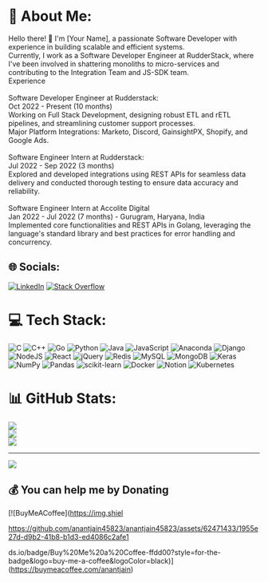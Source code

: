 # 💫 About Me:
Hello there! 👋 I'm [Your Name], a passionate Software Developer with experience in building scalable and efficient systems. <br>Currently, I work as a Software Developer Engineer at RudderStack, where I've been involved in shattering monoliths to micro-services and contributing to the Integration Team and JS-SDK team.<br>Experience<br><br>Software Developer Engineer at Rudderstack:<br>Oct 2022 - Present (10 months)<br>Working on Full Stack Development, designing robust ETL and rETL pipelines, and streamlining customer support processes.<br>Major Platform Integrations: Marketo, Discord, GainsightPX, Shopify, and Google Ads.<br><br>Software Engineer Intern at Rudderstack:<br>Jul 2022 - Sep 2022 (3 months)<br>Explored and developed integrations using REST APIs for seamless data delivery and conducted thorough testing to ensure data accuracy and reliability.<br><br>Software Engineer Intern at Accolite Digital<br>Jan 2022 - Jul 2022 (7 months) - Gurugram, Haryana, India<br>Implemented core functionalities and REST APIs in Golang, leveraging the language's standard library and best practices for error handling and concurrency.<br>


## 🌐 Socials:
[![LinkedIn](https://img.shields.io/badge/LinkedIn-%230077B5.svg?logo=linkedin&logoColor=white)](https://linkedin.com/in/anantjain28) [![Stack Overflow](https://img.shields.io/badge/-Stackoverflow-FE7A16?logo=stack-overflow&logoColor=white)](https://stackoverflow.com/users/15923425) 

# 💻 Tech Stack:
![C](https://img.shields.io/badge/c-%2300599C.svg?style=flat-square&logo=c&logoColor=white) ![C++](https://img.shields.io/badge/c++-%2300599C.svg?style=flat-square&logo=c%2B%2B&logoColor=white) ![Go](https://img.shields.io/badge/go-%2300ADD8.svg?style=flat-square&logo=go&logoColor=white) ![Python](https://img.shields.io/badge/python-3670A0?style=flat-square&logo=python&logoColor=ffdd54) ![Java](https://img.shields.io/badge/java-%23ED8B00.svg?style=flat-square&logo=java&logoColor=white) ![JavaScript](https://img.shields.io/badge/javascript-%23323330.svg?style=flat-square&logo=javascript&logoColor=%23F7DF1E) ![Anaconda](https://img.shields.io/badge/Anaconda-%2344A833.svg?style=flat-square&logo=anaconda&logoColor=white) ![Django](https://img.shields.io/badge/django-%23092E20.svg?style=flat-square&logo=django&logoColor=white) ![NodeJS](https://img.shields.io/badge/node.js-6DA55F?style=flat-square&logo=node.js&logoColor=white) ![React](https://img.shields.io/badge/react-%2320232a.svg?style=flat-square&logo=react&logoColor=%2361DAFB) ![jQuery](https://img.shields.io/badge/jquery-%230769AD.svg?style=flat-square&logo=jquery&logoColor=white) ![Redis](https://img.shields.io/badge/redis-%23DD0031.svg?style=flat-square&logo=redis&logoColor=white) ![MySQL](https://img.shields.io/badge/mysql-%2300f.svg?style=flat-square&logo=mysql&logoColor=white) ![MongoDB](https://img.shields.io/badge/MongoDB-%234ea94b.svg?style=flat-square&logo=mongodb&logoColor=white) ![Keras](https://img.shields.io/badge/Keras-%23D00000.svg?style=flat-square&logo=Keras&logoColor=white) ![NumPy](https://img.shields.io/badge/numpy-%23013243.svg?style=flat-square&logo=numpy&logoColor=white) ![Pandas](https://img.shields.io/badge/pandas-%23150458.svg?style=flat-square&logo=pandas&logoColor=white) ![scikit-learn](https://img.shields.io/badge/scikit--learn-%23F7931E.svg?style=flat-square&logo=scikit-learn&logoColor=white) ![Docker](https://img.shields.io/badge/docker-%230db7ed.svg?style=flat-square&logo=docker&logoColor=white) ![Notion](https://img.shields.io/badge/Notion-%23000000.svg?style=flat-square&logo=notion&logoColor=white) ![Kubernetes](https://img.shields.io/badge/kubernetes-%23326ce5.svg?style=flat-square&logo=kubernetes&logoColor=white)
# 📊 GitHub Stats:
![](https://github-readme-stats.vercel.app/api?username=anantjain45823&theme=onedark&hide_border=true&include_all_commits=false&count_private=true)<br/>
![](https://github-readme-streak-stats.herokuapp.com/?user=anantjain45823&theme=onedark&hide_border=true)<br/>
![](https://github-readme-stats.vercel.app/api/top-langs/?username=anantjain45823&theme=onedark&hide_border=true&include_all_commits=false&count_private=true&layout=compact)

---
[![](https://visitcount.itsvg.in/api?id=anantjain45823&icon=0&color=0)](https://visitcount.itsvg.in)

  ## 💰 You can help me by Donating
  [![BuyMeACoffee](https://img.shiel

https://github.com/anantjain45823/anantjain45823/assets/62471433/1955e27d-d9b2-41b8-b1d3-ed4086c2afe1

ds.io/badge/Buy%20Me%20a%20Coffee-ffdd00?style=for-the-badge&logo=buy-me-a-coffee&logoColor=black)](https://buymeacoffee.com/anantjain) 

  
<!-- Proudly created with GPRM ( https://gprm.itsvg.in ) -->
